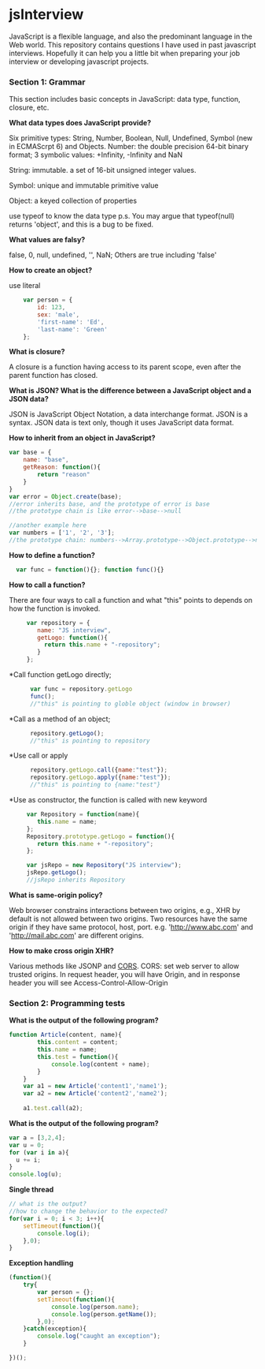 # jsInterview
JavaScript is a flexible language, and also the predominant language in the Web world. 
This repository contains questions I have used in past javascript interviews. Hopefully it can help you
a little bit when preparing your job interview or developing javascript projects.

### Section 1: Grammar
This section includes basic concepts in JavaScript: data type, function, closure, etc.

**What data types does JavaScript provide?**

Six primitive types: String, Number, Boolean, Null, Undefined, Symbol (new in ECMAScrpt 6) and Objects. 
Number: the double precision 64-bit binary format; 3 symbolic values: +Infinity, -Infinity and NaN

String: immutable. a set of 16-bit unsigned integer values.

Symbol: unique and immutable primitive value

Object: a keyed collection of properties

use typeof to know the data type
p.s. You may argue that typeof(null) returns 'object', and this is a bug to be fixed.

**What values are falsy?**

false, 0, null, undefined, '', NaN; Others are true including 'false'

**How to create an object?**

use literal

 ```javascript
	 var person = {
         id: 123,
         sex: 'male',
         'first-name': 'Ed',
         'last-name': 'Green'
	 };
```
**What is closure?**

A closure is a function having access to its parent scope, even after the parent function has closed. 

**What is JSON? What is the difference between a JavaScript object and a JSON data?**

JSON is JavaScript Object Notation, a data interchange format. JSON is a syntax. JSON data is text only, though it uses JavaScript data format.
  
**How to inherit from an object in JavaScript?**

```javascript
var base = {
	name: "base",
	getReason: function(){
		return "reason"
	}
}
var error = Object.create(base);
//error inherits base, and the prototype of error is base
//the prototype chain is like error-->base-->null

//another example here
var numbers = ['1', '2', '3'];
//the prototype chain: numbers-->Array.prototype-->Object.prototype-->null
```

**How to define a function?**

```javascript
  var func = function(){}; function func(){}
``` 
**How to call a function?**

There are four ways to call a function and what "this" points to depends on how the function is invoked. 

```javascript
     var repository = {
        name: "JS interview",
        getLogo: function(){
          return this.name + "-repository";
        }
     };
```

*Call function getLogo directly;

```javascript
      var func = repository.getLogo
      func();
      //"this" is pointing to globle object (window in browser)
```
*Call as a method of an object; 

```javascript
      repository.getLogo();
      //"this" is pointing to repository
```
*Use call or apply

```javascript 
      repository.getLogo.call({name:"test"});
      repository.getLogo.apply({name:"test"});
      //"this" is pointing to {name:"test"}
```
*Use as constructor, the function is called with new keyword

```javascript
     var Repository = function(name){
        this.name = name;
     };
     Repository.prototype.getLogo = function(){
        return this.name + "-repository";
     };

     var jsRepo = new Repository("JS interview");
     jsRepo.getLogo();
     //jsRepo inherits Repository
```
**What is same-origin policy?**

Web browser constrains interactions between two origins, e.g., XHR by default is not allowed between two origins. Two resources have the same origin if they have same protocol, host, port. e.g. 'http://www.abc.com' and 'http://mail.abc.com' are different origins. 

**How to make cross origin XHR?**

Various methods like JSONP and [CORS](http://www.w3.org/TR/cors/). CORS: set web server to allow trusted origins. In request header, you will have Origin, and in response header you will see Access-Control-Allow-Origin

### Section 2: Programming tests

**What is the output of the following program?**
```javascript
function Article(content, name){
		this.content = content;
		this.name = name;
		this.test = function(){
			console.log(content + name);
		}
	}
	var a1 = new Article('content1','name1');
	var a2 = new Article('content2','name2');
	
	a1.test.call(a2);	
  ```
  
**What is the output of the following program?**
```javascript
var a = [3,2,4];
var u = 0;
for (var i in a){
  u += i;
}
console.log(u);
```

**Single thread**
```javascript
// what is the output?
//how to change the behavior to the expected?
for(var i = 0; i < 3; i++){
	setTimeout(function(){
		console.log(i);
	},0);
}
```
**Exception handling**
```javascript
(function(){
	try{
		var person = {};
		setTimeout(function(){
			console.log(person.name);
			console.log(person.getName());
		},0);
	}catch(exception){
		console.log("caught an exception");
	}

})();
```
